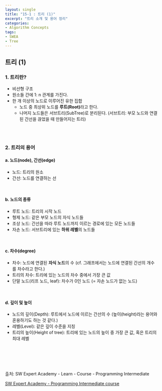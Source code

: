 ```yaml
---
layout: single
title: "15-1 : 트리 (1)"
excerpt: "트리 소개 및 용어 정리"
categories: 
- Algorithm Concepts
tags:
- SWEA
- Tree
---
```

## 트리 (1)

### 1. <strong>트리란?</strong>

- 비선형 구조
- 원소들 간에 1: n 관계를 가진다.
- 한 개 이상의 노드로 이루어진 유한 집합
  - 노드 중 최상위 노드를 <strong>루트(Root)</strong>라고 한다.
  - 나머지 노드들은 서브트리(SubTree)로 분리된다.
  (서브트리: 부모 노드와 연결된 간선을 끊었을 때 만들어지는 트리)

<br>

<br>

### 2. <strong>트리의 용어</strong>

#### a. 노드(node), 간선(edge)

- 노드: 트리의 원소
- 간선: 노드를 연결하는 선

<br>

#### b. 노드의 종류

- 루트 노드: 트리의 시작 노드
- 형제 노드: 같은 부모 노드의 자식 노드들
- 조상 노드: 간선을 따라 루트 노드까지 이르는 경로에 있는 모든 노드들
- 자손 노드: 서브트리에 있는 <strong>하위 레벨</strong>의 노드들

<br>

#### c. 차수(degree)

- 차수: 노드에 연결된 <strong>자식 노드</strong>의 수
  (cf. 그래프에서는 노드에 연결된 간선의 개수를 차수라고 한다.)
- 트리의 차수: 트리에 있는 노드의 차수 중에서 가장 큰 값
- 단말 노드(리프 노드, leaf): 차수가 0인 노드 (= 자손 노드가 없는 노드)

<br>

#### d. 깊이 및 높이

- 노드의 깊이(Depth): 루트에서 노드에 이르는 간선의 수
  (높이(height)라는 용어와 혼용하기도 하는 것 같다.)
- 레벨(Level): 같은 깊이 수준을 지칭
- 트리의 높이(Height of tree): 트리에 있는 노드의 높이 중 가장 큰 값, 혹은 트리의 최대 레벨

<br>

<br>

<br>

<br>

출처: SW Expert Academy - Learn - Course - Programming Intermediate

[SW Expert Academy - Programming Intermediate course](https://swexpertacademy.com/main/learn/course/subjectList.do?courseId=AVuPDN86AAXw5UW6)

